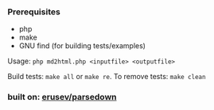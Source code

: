 ### Prerequisites
- php
- make
- GNU find (for building tests/examples)

Usage: `php md2html.php <inputfile> <outputfile>`

Build tests: `make all` or `make re`. To remove tests: `make clean`

### built on: [erusev/parsedown](https://github.com/erusev/parsedown)
